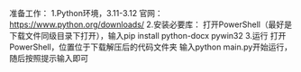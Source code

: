 准备工作：
1.Python环境，3.11-3.12
官网：https://www.python.org/downloads/
2.安装必要库：
打开PowerShell（最好是下载文件同级目录下打开），输入pip install python-docx pywin32
3.运行
打开PowerShell，位置位于下载解压后的代码文件夹
输入python main.py开始运行，随后按照提示输入即可
